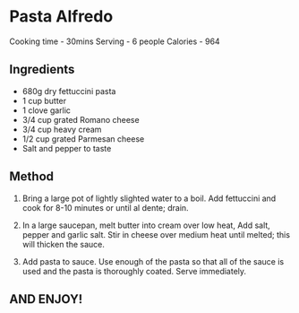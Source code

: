 # Pasta Alfredo

Cooking time - 30mins
Serving - 6 people
Calories - 964

## Ingredients

-  680g dry fettuccini pasta 
-  1 cup butter
-  1 clove garlic
-  3/4 cup grated Romano cheese
-  3/4 cup heavy cream
-  1/2 cup grated Parmesan cheese
- Salt and pepper to taste

## Method

1. Bring a large pot of lightly slighted water to a boil. Add fettuccini and cook for 8-10 minutes or until al dente; drain.

2. In a large saucepan, melt butter into cream over low heat, Add salt, pepper and garlic salt. Stir in cheese over medium heat until melted; this will thicken the sauce.

3. Add pasta to sauce. Use enough of the pasta so that all of the sauce is used and the pasta is thoroughly coated. Serve immediately.  

## AND ENJOY!

